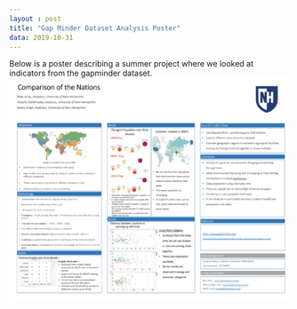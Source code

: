 ```yaml
---
layout : post
title: "Gap Minder Dataset Analysis Poster"
data: 2019-10-31
---
```

Below is a poster describing a summer project where we looked at indicators from the gapminder dataset.
![Image](https://github.com/ma1273/ma1273.github.io/blob/master/images/Poster-Image.png?raw=true)
